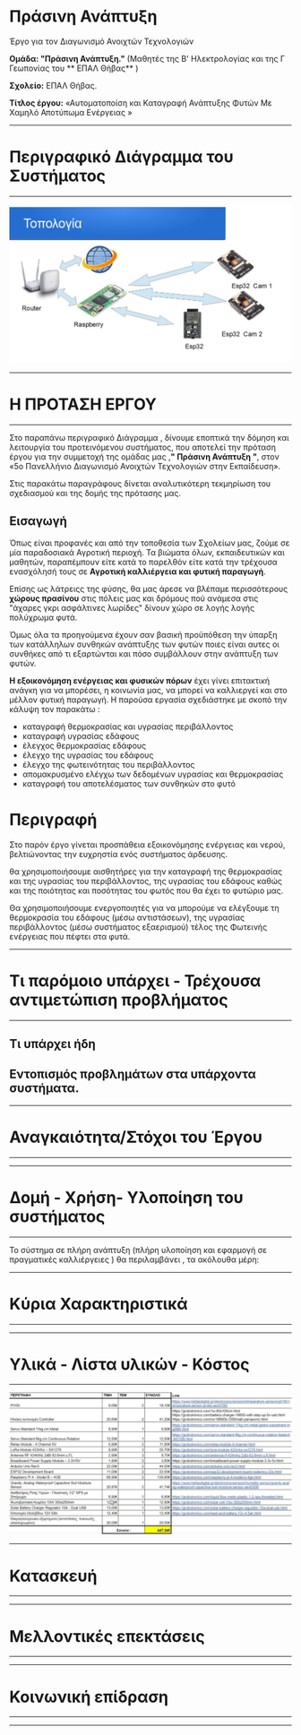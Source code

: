 # Πράσινη Ανάπτυξη
Έργο για τον Διαγωνισμό Ανοιχτών Τεχνολογιών
   
**Ομάδα:  "Πράσινη Ανάπτυξη."** (Μαθητές της Β' Ηλεκτρολογίας και της Γ Γεωπονίας του ** ΕΠΑΛ Θήβας**  )

**Σχολείο:** ΕΠΑΛ Θήβας.

**Τίτλος έργου:** «Αυτοματοποίση και Καταγραφή Ανάπτυξης Φυτών Με Χαμηλό Αποτύπωμα Ενέργειας »

______

# Περιγραφικό Διάγραμμα του Συστήματος

___

![](images/topologia_1.png)

______

# Η ΠΡΟΤΑΣΗ  ΕΡΓΟΥ

___

Στο παραπάνω περιγραφικό Διάγραμμα  , δίνουμε εποπτικά  την δόμηση και λειτουργία του προτεινόμενου συστήματος, που αποτελεί την πρόταση έργου για την συμμετοχή της ομάδας μας ,**" Πράσινη Ανάπτυξη "**, στον «5ο Πανελλήνιο Διαγωνισμό Ανοιχτών Τεχνολογιών στην Εκπαίδευση».

Στις παρακάτω παραγράφους δίνεται αναλυτικότερη  τεκμηρίωση  του σχεδιασμού και της δομής της πρότασης μας.

## Εισαγωγή 

Όπως είναι προφανές και από την τοποθεσία των Σχολείων μας, ζούμε σε μία παραδοσιακά Αγροτική περιοχή.  Τα βιώματα όλων,  εκπαιδευτικών και μαθητών,  παραπέμπουν είτε κατά το παρελθόν  είτε κατά την τρέχουσα ενασχόλησή τους  σε **Αγροτική  καλλιέργεια και φυτική παραγωγή**. 

Επίσης ως λάτρειςς της φύσης,  θα μας άρεσε να βλέπαμε περισσότερους  **χώρους πρασίνου**  στις πόλεις μας  και δρόμους πού ανάμεσα στις "άχαρες γκρι ασφάλτινες λωρίδες"  δίνουν χώρο σε  λογής λογής πολύχρωμα φυτά.

Όμως όλα τα προηγούμενα έχουν σαν βασική προϋπόθεση την ύπαρξη των κατάλληλων συνθηκών ανάπτυξης των φυτών ποιες είναι αυτες οι συνθήκες από τι εξαρτώνται και πόσο συμβάλλουν στην ανάπτυξη των φυτών.

**Η εξοικονόμηση ενέργειας και φυσικών πόρων**  έχει γίνει επιτακτική ανάγκη για να μπορέσει, η κοινωνία μας, να μπορεί να καλλιεργεί και στο μέλλον φυτική παραγωγή. Η παρούσα εργασία   σχεδιάστηκε με σκοπό την κάλυψη τον παρακάτω : 

- καταγραφή θερμοκρασίας και υγρασίας περιβάλλοντος
- καταγραφή υγρασίας εδάφους 
- έλεγχος θερμοκρασίας εδάφους
- έλεγχο της υγρασίας του εδάφους 
- έλεγχο της φωτεινότητας του περιβάλλοντος 
- απομακρυσμένο ελέγχω των δεδομένων υγρασίας και θερμοκρασίας 
- καταγραφή του αποτελέσματος των συνθηκών στο φυτό 

# Περιγραφή


Στο παρόν έργο γίνεται  προσπάθεια εξοικονόμησης ενέργειας και νερού, βελτιώνοντας την ευχρηστία ενός συστήματος άρδευσης. 

θα χρησιμοποιήσουμε αισθητήρες για την καταγραφή της θερμοκρασίας και της υγρασίας του περιβάλλοντος, της υγρασίας του εδάφους καθώς και της ποιότητας και ποσότητας του φωτός που θα έχει το φυτώριο μας.
  
Θα χρησιμοποιήσουμε ενεργοποιητές για να μπορούμε να ελέγξουμε τη θερμοκρασία του εδάφους (μέσω αντιστάσεων), της υγρασίας περιβάλλοντος (μέσω συστήματος εξαερισμού) τέλος της Φωτεινής ενέργειας που πέφτει στα φυτά.


---

# Τι παρόμοιο υπάρχει - Τρέχουσα αντιμετώπιση προβλήματος

---


## Τι υπάρχει ήδη 



## Εντοπισμός προβλημάτων στα υπάρχοντα συστήματα.



---

# Αναγκαιότητα/Στόχοι του Έργου  
---


---

# Δομή - Χρήση- Υλοποίηση του συστήματος

---

Το σύστημα  σε πλήρη ανάπτυξη (πλήρη υλοποίηση και εφαρμογή σε πραγματικές καλλιέργειες ) θα περιλαμβάνει ,  τα ακόλουθα μέρη:




---

# Κύρια Χαρακτηριστικά

---

---

# Υλικά - Λίστα υλικών - Κόστος

---

![κόστος και τα υλικά]( /images/YLIKA.jpg)

---

# Κατασκευή

---

---


# Μελλοντικές επεκτάσεις


---


---

# Κοινωνική επίδραση

---


---
